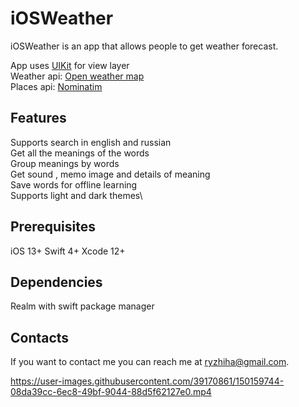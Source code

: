 # iOSWeather

iOSWeather is an app that allows people to get weather forecast.



App uses  [UIKit](https://developer.apple.com/documentation/uikit) for view layer\
Weather api: [Open weather map](https://openweathermap.org/api)\
Places api: [Nominatim](https://nominatim.org/release-docs/latest/)


## Features
Supports search in english and russian\
Get all the meanings of the words\
Group meanings by words\
Get sound , memo image and details of meaning\
Save words for offline learning\
Supports light and dark themes\
## Prerequisites

iOS 13+
Swift 4+
Xcode 12+

## Dependencies
Realm with swift package manager

## Contacts
If you want to contact me you can reach me at <ryzhiha@gmail.com>.






https://user-images.githubusercontent.com/39170861/150159744-08da39cc-6ec8-49bf-9044-88d5f62127e0.mp4



